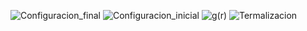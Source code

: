 ![Configuracion_final](https://user-images.githubusercontent.com/44034996/58649145-340b5380-82c0-11e9-83d9-50919fe929b9.png)
![Configuracion_inicial](https://user-images.githubusercontent.com/44034996/58649147-340b5380-82c0-11e9-8038-ab0e421a3b86.png)
![g(r)](https://user-images.githubusercontent.com/44034996/58649148-340b5380-82c0-11e9-90c4-b6bf2718a656.png)
![Termalizacion](https://user-images.githubusercontent.com/44034996/58649149-340b5380-82c0-11e9-96a6-1f1694ab825c.png)
